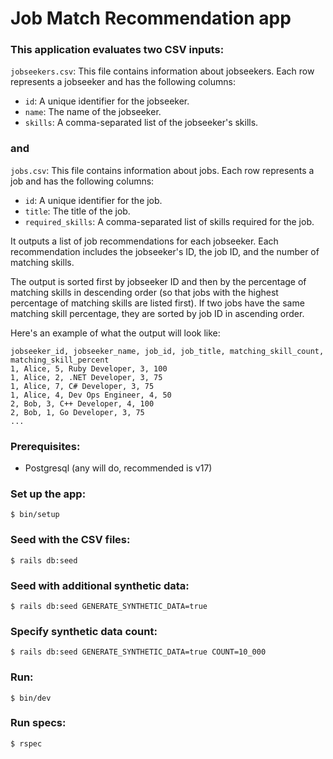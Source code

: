 # Job Match Recommendation app

### This application evaluates two CSV inputs:

`jobseekers.csv`: This file contains information about jobseekers. Each row represents a jobseeker and has the following columns:

* `id`: A unique identifier for the jobseeker.
* `name`: The name of the jobseeker.
* `skills`: A comma-separated list of the jobseeker's skills.

### and

`jobs.csv`: This file contains information about jobs. Each row represents a job and has the following columns:

* `id`: A unique identifier for the job.
* `title`: The title of the job.
* `required_skills`: A comma-separated list of skills required for the job.

It outputs a list of job recommendations for each jobseeker. Each recommendation includes the jobseeker's ID, the job ID, and the number of matching skills.

The output is sorted first by jobseeker ID and then by the percentage of matching skills in descending order (so that jobs with the highest percentage of matching skills are listed first).
If two jobs have the same matching skill percentage, they are sorted by job ID in ascending order.

Here's an example of what the output will look like:

```
jobseeker_id, jobseeker_name, job_id, job_title, matching_skill_count, matching_skill_percent
1, Alice, 5, Ruby Developer, 3, 100
1, Alice, 2, .NET Developer, 3, 75
1, Alice, 7, C# Developer, 3, 75
1, Alice, 4, Dev Ops Engineer, 4, 50
2, Bob, 3, C++ Developer, 4, 100
2, Bob, 1, Go Developer, 3, 75
...
```

### Prerequisites:
- Postgresql (any will do, recommended is v17)

### Set up the app:
```
$ bin/setup
```

### Seed with the CSV files:
```
$ rails db:seed
```
### Seed with additional synthetic data:
```
$ rails db:seed GENERATE_SYNTHETIC_DATA=true
```

### Specify synthetic data count:
```
$ rails db:seed GENERATE_SYNTHETIC_DATA=true COUNT=10_000
```

### Run:
```
$ bin/dev
```

### Run specs:
```
$ rspec
```
